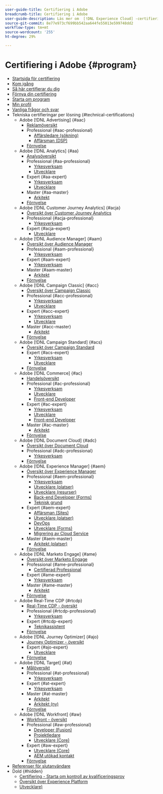 ```yaml
---
user-guide-title: Certifiering i Adobe
breadcrumb-title: Certifiering i Adobe
user-guide-description: Läs mer om  [!DNL Experience Cloud] -certifiering på Adobe. Ta reda på vad du kan få ut av certifieringen.
source-git-commit: 8e77e973cf699bb542aa644fe55013e599748dd2
workflow-type: tm+mt
source-wordcount: '255'
ht-degree: 29%

---
```



# Certifiering i Adobe {#program}

+ [Startsida för certifiering](overview.md)
+ [Kom igång](getting-started.md)
+ [Så här certifierar du dig](how-to-get-certified.md)
+ [Förnya din certifiering](renew.md)
+ [Starta om program](restart-program.md)
+ [Min profil](my-profile.md)
+ [Vanliga frågor och svar](faq.md)
+ Tekniska certifieringar per lösning {#technical-certifications}
   + Adobe [!DNL Advertising] {#aac}
      + [Reklamöversikt](/help/certifications/aac/aac-overview.md)
      + Professional {#aac-professional}
         + [Affärsledare (sökning)](/help/certifications/aac/aac-search-p-business.md)
         + [Affärsman (DSP)](/help/certifications/aac/aac-dsp-p-business.md)
      + [Förnyelse](/help/certifications/aac/aac-renew.md)
   + Adobe [!DNL Analytics] {#aa}
      + [Analysöversikt](/help/certifications/aa/aa-overview.md)
      + Professional {#aa-professional}
         + [Yrkesverksam](/help/certifications/aa/aa-p-business.md)
         + [Utvecklare](/help/certifications/aa/aa-p-developer.md)
      + Expert {#aa-expert}
         + [Yrkesverksam](/help/certifications/aa/aa-e-business.md)
         + [Utvecklare](/help/certifications/aa/aa-e-developer.md)
      + Master {#aa-master}
         + [Arkitekt](/help/certifications/aa/aa-m-architect.md)
      + [Förnyelse](/help/certifications/aa/aa-renew.md)
   + Adobe [!DNL Customer Journey Analytics] {#acja}
      + [Översikt över Customer Journey Analytics](/help/certifications/acja/acja-overview.md)
      + Professional {#acja-professional}
         + [Yrkesverksam](/help/certifications/acja/acja-p-business.md)
      + Expert {#acja-expert}
         + [Utvecklare](/help/certifications/acja/acja-e-developer.md)
   + Adobe [!DNL Audience Manager] {#aam}
      + [Översikt över Audience Manager](/help/certifications/aam/aam-overview.md)
      + Professional {#aam-professional}
         + [Yrkesverksam](/help/certifications/aam/aam-p-business.md)
      + Expert {#aam-expert}
         + [Yrkesverksam](/help/certifications/aam/aam-e-business.md)
      + Master {#aam-master}
         + [Arkitekt](/help/certifications/aam/aam-m-architect.md)
      + [Förnyelse](/help/certifications/aam/aam-renew.md)
   + Adobe [!DNL Campaign Classic] {#acc}
      + [Översikt över Campaign Classic](/help/certifications/acc/acc-overview.md)
      + Professional {#acc-professional}
         + [Yrkesverksam](/help/certifications/acc/acc-p-business.md)
         + [Utvecklare](/help/certifications/acc/acc-p-developer.md)
      + Expert {#acc-expert}
         + [Yrkesverksam](/help/certifications/acc/acc-e-business.md)
         + [Utvecklare](/help/certifications/acc/acc-e-developer.md)
      + Master {#acc-master}
         + [Arkitekt](/help/certifications/acc/acc-m-developer.md)
      + [Förnyelse](/help/certifications/acc/acc-renew.md)
   + Adobe [!DNL Campaign Standard] {#acs}
      + [Översikt över Campaign Standard](/help/certifications/acs/acs-overview.md)
      + Expert {#acs-expert}
         + [Yrkesverksam](/help/certifications/acs/acs-e-business.md)
         + [Utvecklare](/help/certifications/acs/acs-e-developer.md)
      + [Förnyelse](/help/certifications/acs/acs-renew.md)
   + Adobe [!DNL Commerce] {#ac}
      + [Handelsöversikt](/help/certifications/ac/ac-overview.md)
      + Professional {#ac-professional}
         + [Yrkesverksam](/help/certifications/ac/ac-p-business.md)
         + [Utvecklare](/help/certifications/ac/ac-p-developer.md)
         + [Front-end Developer](/help/certifications/ac/ac-p-fedeveloper0623.md)
      + Expert {#ac-expert}
         + [Yrkesverksam](/help/certifications/ac/ac-e-business.md)
         + [Utvecklare](/help/certifications/ac/ac-e-developer.md)
         + [Front-end Developer](/help/certifications/ac/ac-e-fedeveloper0623.md)
      + Master {#ac-master}
         + [Arkitekt](/help/certifications/ac/ac-m-architect.md)
      + [Förnyelse](/help/certifications/ac/ac-renew.md)
   + Adobe [!DNL Document Cloud] {#adc}
      + [Översikt över Document Cloud](/help/certifications/adc/adc-overview.md)
      + Professional {#adc-professional}
         + [Yrkesverksam](/help/certifications/adc/adc-p-business.md)
      + [Förnyelse](/help/certifications/adc/adc-renew.md)
   + Adobe [!DNL Experience Manager] {#aem}
      + [Översikt över Experience Manager](/help/certifications/aem/aem-overview.md)
      + Professional {#aem-professional}
         + [Yrkesverksam](/help/certifications/aem/aem-p-business.md)
         + [Utvecklare (platser)](/help/certifications/aem/aem-sites-p-developer.md)
         + [Utvecklare (resurser)](/help/certifications/aem/aem-assets-p-developer.md)
         + [Back-end Developer (Forms)](/help/certifications/aem/aem-forms-p-bedeveloper.md)
         + [Teknisk grund](/help/certifications/aem/aem-p-foundations.md)
      + Expert {#aem-expert}
         + [Affärsman (Sites)](/help/certifications/aem/aem-sites-e-business.md)
         + [Utvecklare (platser)](/help/certifications/aem/aem-sites-e-developer.md)
         + [DevOps](/help/certifications/aem/aem-devops-e-engineer.md)
         + [Utvecklare (Forms)](/help/certifications/aem/aem-forms-e-developer.md)
         + [Migrering av Cloud Service](/help/certifications/aem/aem-cs-e-migration.md)
      + Master {#aem-master}
         + [Arkitekt (platser)](/help/certifications/aem/aem-sites-m-architect.md)
      + [Förnyelse](/help/certifications/aem/aem-renew.md)
   + Adobe [!DNL Marketo Engage] {#ame}
      + [Översikt över Marketo Engage](/help/certifications/ame/ame-overview.md)
      + Professional {#ame-professional}
         + [Certifierad Professional](/help/certifications/ame/ame-p.md)
      + Expert {#ame-expert}
         + [Yrkesverksam](/help/certifications/ame/ame-e-business.md)
      + Master {#ame-master}
         + [Arkitekt](/help/certifications/ame/ame-m-architect.md)
      + [Förnyelse](/help/certifications/ame/ame-renew.md)
   + Adobe Real-Time CDP {#rtcdp}
      + [Real-Time CDP - översikt](/help/certifications/rtcdp/rtcdp-overview.md)
      + Professional {#rtcdp-professional}
         + [Yrkesverksam](/help/certifications/rtcdp/rtcdp-p-business.md)
      + Expert {#rtcdp-expert}
         + [Teknikassistent](/help/certifications/rtcdp/rtcdp-e-technical.md)
      + [Förnyelse](/help/certifications/rtcdp/rtcdp-renew.md)
   + Adobe [!DNL Journey Optimizer] {#ajo}
      + [Journey Optimizer - översikt](/help/certifications/ajo/ajo-overview.md)
      + Expert {#ajo-expert}
         + [Utvecklare](/help/certifications/ajo/ajo-e-developer.md)
      + [Förnyelse](/help/certifications/ajo/ajo-renew.md)
   + Adobe [!DNL Target] {#at}
      + [Målöversikt](/help/certifications/at/at-overview.md)
      + Professional {#at-professional}
         + [Yrkesverksam](/help/certifications/at/at-p-business.md)
      + Expert {#at-expert}
         + [Yrkesverksam](/help/certifications/at/at-e-business.md)
      + Master {#at-master}
         + [Arkitekt](/help/certifications/at/at-m-architect.md)
         + [Arkitekt (ny)](/help/certifications/at/at-m-architect0623.md)
      + [Förnyelse](/help/certifications/at/at-renew.md)
   + Adobe [!DNL Workfront] {#aw}
      + [Workfront - översikt](/help/certifications/aw/aw-overview.md)
      + Professional {#aw-professional}
         + [Developer (Fusion)](/help/certifications/aw/aw-fusion-p-developer.md)
         + [Projektledare](/help/certifications/aw/aw-p-project-manager.md)
         + [Utvecklare (Core)](/help/certifications/aw/aw-core-p-developer.md)
      + Expert {#aw-expert}
         + [Utvecklare (Core)](/help/certifications/aw/aw-core-e-developer.md)
         + [AEM utökad kontakt](/help/certifications/aw/aw-aem-e-connector.md)
      + [Förnyelse](/help/certifications/aw/aw-renew.md)
+ [Referenser för slutanvändare](https://learning.adobe.com/certification/credentials)
+ Dold {#hidden}
   + [Certifiering - Starta om kontroll av kvalificeringsprov](exam-eligibility-check.md)
   + [Översikt över Experience Platform](/help/certifications/aep/aep-overview.md)
   + [Utvecklare)](/help/certifications/aep/aep-e-foundations.md)